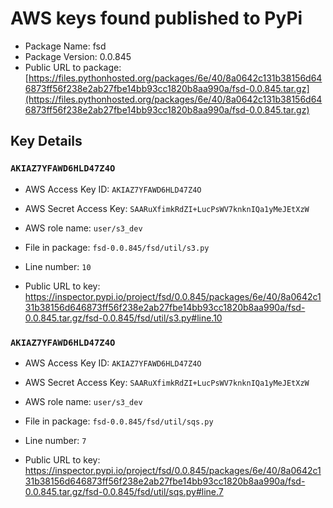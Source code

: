 # AWS keys found published to PyPi

* Package Name: fsd
* Package Version: 0.0.845
* Public URL to package: [https://files.pythonhosted.org/packages/6e/40/8a0642c131b38156d646873ff56f238e2ab27fbe14bb93cc1820b8aa990a/fsd-0.0.845.tar.gz](https://files.pythonhosted.org/packages/6e/40/8a0642c131b38156d646873ff56f238e2ab27fbe14bb93cc1820b8aa990a/fsd-0.0.845.tar.gz)

## Key Details

### `AKIAZ7YFAWD6HLD47Z4O`

* AWS Access Key ID: `AKIAZ7YFAWD6HLD47Z4O`
* AWS Secret Access Key: `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` 
* AWS role name: `user/s3_dev`
* File in package: `fsd-0.0.845/fsd/util/s3.py`
* Line number: `10`

* Public URL to key: https://inspector.pypi.io/project/fsd/0.0.845/packages/6e/40/8a0642c131b38156d646873ff56f238e2ab27fbe14bb93cc1820b8aa990a/fsd-0.0.845.tar.gz/fsd-0.0.845/fsd/util/s3.py#line.10



### `AKIAZ7YFAWD6HLD47Z4O`

* AWS Access Key ID: `AKIAZ7YFAWD6HLD47Z4O`
* AWS Secret Access Key: `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` 
* AWS role name: `user/s3_dev`
* File in package: `fsd-0.0.845/fsd/util/sqs.py`
* Line number: `7`

* Public URL to key: https://inspector.pypi.io/project/fsd/0.0.845/packages/6e/40/8a0642c131b38156d646873ff56f238e2ab27fbe14bb93cc1820b8aa990a/fsd-0.0.845.tar.gz/fsd-0.0.845/fsd/util/sqs.py#line.7


